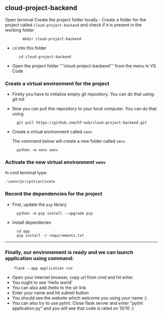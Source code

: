 ## cloud-project-backend

Open terminal 
Create the project folder locally
    - Create a folder for the project called ```cloud-project-backend``` and check if it is present in the working folder

            mkdir cloud-project-backend 

   - ```cd``` into this folder

            cd cloud-project-backend

   - Open the project folder '''cloud-project-backend''' from the menu in VS Code

### Create a virtual environment for the project

- Firstly you have to initialize empty git repository. You can do that using:
        git init 
        
- Now you can pull this repository to your local computer. You can do that using: 

        git pull https://github.com/hf-wsb/cloud-project-backend.git

- Create a virtual environment called ```venv```

    The command below will create a new folder called ```venv```

        python -m venv venv

### Activate the new virtual environment ```venv```

In cmd terminal type:

    .\venv\Scripts\activate

### Record the dependencies for the project

- First, update the ```pip``` library

        python -m pip install --upgrade pip

- Install dependecies
        
        cd app
        pip install -r requirements.txt

---

### Finally, our environement is ready and we can launch application using command:

        flask --app application run
        
- Open your internet browser, copy url from cmd and hit enter.
- You ought to see 'Hello world'
- You can also add /hello to the ulr link
- Enter your name and hit submit button
- You should see the website which welcome you using your name :) 
- You can also try to use pylint. Close flask server and enter "pylint application.py" and you will see that code is rated on 10/10 :)
